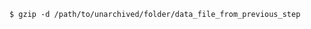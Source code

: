 <!-- usedin: [ _includes/_inlines/Databases/common/database-backup/database-backups_postgresql-v1.md] -->


```
$ gzip -d /path/to/unarchived/folder/data_file_from_previous_step
```
